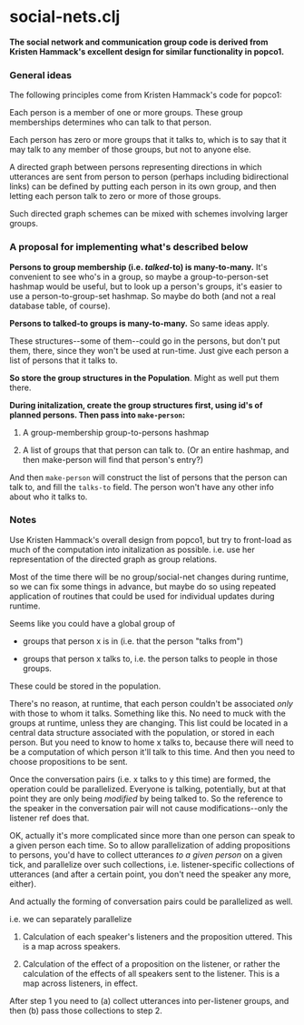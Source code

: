 social-nets.clj
=======

**The social network and communication group code is derived from
Kristen Hammack's excellent design for similar functionality in
popco1.**

### General ideas

The following principles come from Kristen Hammack's code for popco1:

Each person is a member of one or more groups.  These group memberships
determines who can talk to that person.

Each person has zero or more groups that it talks to, which is to say
that it may talk to any member of those groups, but not to anyone else.

A directed graph between persons representing directions in which
utterances are sent from person to person (perhaps including
bidirectional links) can be defined by putting each person in its own
group, and then letting each person talk to zero or more of those
groups.

Such directed graph schemes can be mixed with schemes involving larger
groups.

### A proposal for implementing what's described below

**Persons to group membership (i.e. *talked*-to) is many-to-many.**
It's convenient to see who's in a group, so maybe a group-to-person-set
hashmap would be useful, but to look up a person's groups, it's easier
to use a person-to-group-set hashmap.  So maybe do both (and not a real
database table, of course).

**Persons to talked-to groups is many-to-many.**  So same ideas apply.

These structures--some of them--could go in the persons, but don't put them,
there, since they won't be used at run-time.  Just give each person a
list of persons that it talks to.

**So store the group structures in the Population**.  Might as well put them
there.

**During initalization, create the group structures first, using id's of
planned persons.  Then pass into `make-person`:**

1. A group-membership group-to-persons hashmap

2. A list of groups that that person can talk to.  (Or an entire
hashmap, and then make-person will find that person's entry?)

And then `make-person` will construct the list of persons that the person
can talk to, and fill the `talks-to` field.  The person won't have any
other info about who it talks to.

### Notes

Use Kristen Hammack's overall design from popco1, but try to front-load
as much of the computation into initalization as possible.  i.e. use her
representation of the directed graph as group relations.

Most of the time there will be no group/social-net changes during
runtime, so we can fix some things in advance, but maybe do so using
repeated application of routines that could be used for individual
updates during runtime.

Seems like you could have a global group of

* groups that person x is in (i.e. that the person "talks from")

* groups that person x talks to, i.e. the person talks to people in those
  groups.

These could be stored in the population.

There's no reason, at runtime, that each person couldn't be associated
*only* with those to whom it talks.  Something like this.  No need to
muck with the groups at runtime, unless they are changing.  This list
could be located in a central data structure associated with the
population, or stored in each person.  But you need to know to home x
talks to, because there will need to be a computation of which person
it'll talk to this time.  And then you need to choose propositions to
be sent.

Once the conversation pairs (i.e. x talks to y this time) are formed,
the operation could be parallelized.  Everyone is talking,
potentially, but at that point they are only being *modified* by being
talked to.  So the reference to the speaker in the conversation pair
will not cause modifications--only the listener ref does that.

OK, actually it's more complicated since more than one person can
speak to a given person each time.  So to allow parallelization of
adding propositions to persons, you'd have to collect utterances *to a
given person* on a given tick, and parallelize over such collections,
i.e. listener-specific collections of utterances (and after a certain
point, you don't need the speaker any more, either).

And actually the forming of conversation pairs could be parallelized
as well.

i.e. we can separately parallelize

1. Calculation of each speaker's listeners and the proposition
uttered.  This is a map across speakers.

2. Calculation of the effect of a proposition on the listener, or
rather the calculation of the effects of all speakers sent to the
listener.  This is a map across listeners, in effect.

After step 1 you need to (a) collect utterances into per-listener
groups, and then (b) pass those collections to step 2.

